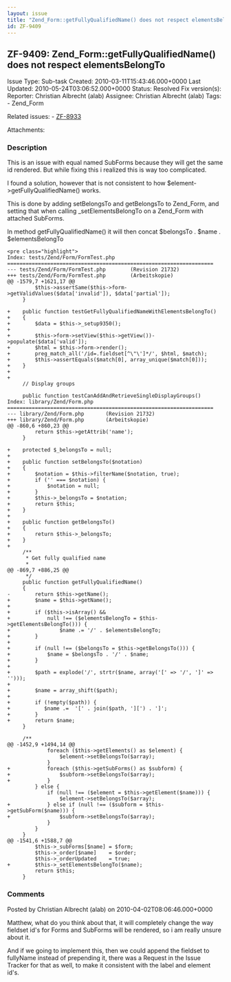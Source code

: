 ```yaml
---
layout: issue
title: "Zend_Form::getFullyQualifiedName() does not respect elementsBelongTo"
id: ZF-9409
---
```


ZF-9409: Zend\_Form::getFullyQualifiedName() does not respect elementsBelongTo
------------------------------------------------------------------------------

 Issue Type: Sub-task Created: 2010-03-11T15:43:46.000+0000 Last Updated: 2010-05-24T03:06:52.000+0000 Status: Resolved Fix version(s): 
 Reporter:  Christian Albrecht (alab)  Assignee:  Christian Albrecht (alab)  Tags: - Zend\_Form
 
 Related issues: - [ZF-8933](/issues/browse/ZF-8933)
 
 Attachments: 
### Description

This is an issue with equal named SubForms because they will get the same id rendered. But while fixing this i realized this is way too complicated.

I found a solution, however that is not consistent to how $element->getFullyQualifiedName() works.

This is done by adding setBelongsTo and getBelongsTo to Zend\_Form, and setting that when calling \_setElementsBelongTo on a Zend\_Form with attached SubForms.

In method getFullyQualifiedName() it will then concat $belongsTo . $name . $elementsBelongTo

 
    <pre class="highlight">
    Index: tests/Zend/Form/FormTest.php
    ===================================================================
    --- tests/Zend/Form/FormTest.php        (Revision 21732)
    +++ tests/Zend/Form/FormTest.php        (Arbeitskopie)
    @@ -1579,7 +1621,17 @@
             $this->assertSame($this->form->getValidValues($data['invalid']), $data['partial']);
         }
     
    +    public function testGetFullyQualifiedNameWithElementsBelongTo()
    +    {
    +        $data = $this->_setup9350();
    +
    +        $this->form->setView($this->getView())->populate($data['valid']);
    +        $html = $this->form->render();
    +        preg_match_all('/id=.fieldset[^\"\']*/', $html, $match);
    +        $this->assertEquals($match[0], array_unique($match[0]));
    +    }
    +
    +
         // Display groups
     
         public function testCanAddAndRetrieveSingleDisplayGroups()
    Index: library/Zend/Form.php
    ===================================================================
    --- library/Zend/Form.php       (Revision 21732)
    +++ library/Zend/Form.php       (Arbeitskopie)
    @@ -860,6 +860,23 @@
             return $this->getAttrib('name');
         }
     
    +    protected $_belongsTo = null;
    +
    +    public function setBelongsTo($notation)
    +    {
    +        $notation = $this->filterName($notation, true);
    +        if ('' === $notation) {
    +            $notation = null;
    +        }
    +        $this->_belongsTo = $notation;
    +        return $this;
    +    }
    +
    +    public function getBelongsTo()
    +    {
    +        return $this->_belongsTo;
    +    }
    +
         /**
          * Get fully qualified name
          *
    @@ -869,7 +886,25 @@
          */
         public function getFullyQualifiedName()
         {
    -        return $this->getName();
    +        $name = $this->getName();
    +
    +        if ($this->isArray() &&
    +            null !== ($elementsBelongTo = $this->getElementsBelongTo())) {
    +                $name .= '/' . $elementsBelongTo;
    +        }
    +
    +        if (null !== ($belongsTo = $this->getBelongsTo())) {
    +            $name = $belongsTo . '/' . $name;
    +        }
    +
    +        $path = explode('/', strtr($name, array('[' => '/', ']' => '')));
    +
    +        $name = array_shift($path);
    +        
    +        if (!empty($path)) {
    +           $name .=  '[' . join($path, '][') . ']';
    +        }
    +        return $name;
         }
     
         /**
    @@ -1452,9 +1494,14 @@
                 foreach ($this->getElements() as $element) {
                     $element->setBelongsTo($array);
                 }
    +            foreach ($this->getSubForms() as $subform) {
    +                $subform->setBelongsTo($array);
    +            }
             } else {
                 if (null !== ($element = $this->getElement($name))) {
                     $element->setBelongsTo($array);
    +            } else if (null !== ($subform = $this->getSubForm($name))) {
    +                $subform->setBelongsTo($array);
                 }
             }
         }
    @@ -1541,6 +1588,7 @@
             $this->_subForms[$name] = $form;
             $this->_order[$name]    = $order;
             $this->_orderUpdated    = true;
    +        $this->_setElementsBelongTo($name);
             return $this;
         }
    


 

 

### Comments

Posted by Christian Albrecht (alab) on 2010-04-02T08:06:46.000+0000

Matthew, what do you think about that, it will completely change the way fieldset id's for Forms and SubForms will be rendered, so i am really unsure about it.

And if we going to implement this, then we could append the fieldset to fullyName instead of prepending it, there was a Request in the Issue Tracker for that as well, to make it consistent with the label and element id's.

 

 